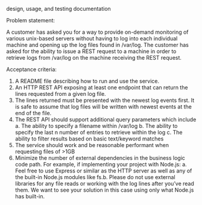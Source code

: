 design, usage, and testing documentation

Problem statement:

A customer has asked you for a way to provide on-demand monitoring of various unix-based
servers without having to log into each individual machine and opening up the log files found in
/var/log. The customer has asked for the ability to issue a REST request to a machine in order
to retrieve logs from /var/log on the machine receiving the REST request.

Acceptance criteria:

1. A README file describing how to run and use the service.
2. An HTTP REST API exposing at least one endpoint that can return the lines requested
   from a given log file.
3. The lines returned must be presented with the newest log events first. It is safe to
   assume that log files will be written with newest events at the end of the file.
4. The REST API should support additional query parameters which include
   a. The ability to specify a filename within /var/log
   b. The ability to specify the last n number of entries to retrieve within the log
   c. The ability to filter results based on basic text/keyword matches
5. The service should work and be reasonable performant when requesting files of >1GB
6. Minimize the number of external dependencies in the business logic code path. For
   example, if implementing your project with Node.js:
   a. Feel free to use Express or similar as the HTTP server as well as any of the
   built-in Node.js modules like fs.b. Please do not use external libraries for any file reads or working with the log
   lines after you’ve read them. We want to see your solution in this case using only
   what Node.js has built-in.
